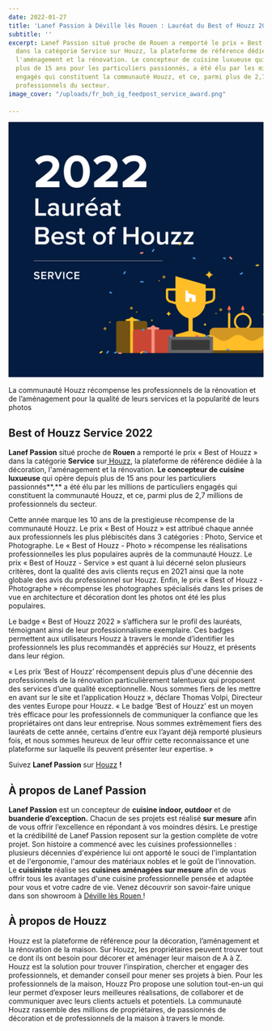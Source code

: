 ```yaml
---
date: 2022-01-27
title: 'Lanef Passion à Déville lès Rouen : Lauréat du Best of Houzz 2022'
subtitle: ''
excerpt: Lanef Passion situé proche de Rouen a remporté le prix « Best of Houzz »
  dans la catégorie Service sur Houzz, la plateforme de référence dédiée à la décoration,
  l'aménagement et la rénovation. Le concepteur de cuisine luxueuse qui opère depuis
  plus de 15 ans pour les particuliers passionnés, a été élu par les millions de particuliers
  engagés qui constituent la communauté Houzz, et ce, parmi plus de 2,7 millions de
  professionnels du secteur.
image_cover: "/uploads/fr_boh_ig_feedpost_service_award.png"

---
```

![Lanef Passion Best of Houzz 2022](/uploads/fr_boh_ig_feedpost_service_illust.png "Lanef Passion Best of Houzz 2022")

La communauté Houzz récompense les professionnels de la rénovation et de l’aménagement pour la qualité de leurs services et la popularité de leurs photos

## **Best of Houzz Service 2022**

**Lanef Passion** situé proche de **Rouen** a remporté le prix « Best of Houzz » dans la catégorie **Service** sur[ Houzz](http://www.houzz.fr), la plateforme de référence dédiée à la décoration, l'aménagement et la rénovation. **Le concepteur de cuisine luxueuse** qui opère depuis plus de 15 ans pour les particuliers passionnés**,** a été élu par les millions de particuliers engagés qui constituent la communauté Houzz, et ce, parmi plus de 2,7 millions de professionnels du secteur.

Cette année marque les 10 ans de la prestigieuse récompense de la communauté Houzz. Le prix « Best of Houzz » est attribué chaque année aux professionnels les plus plébiscités dans 3 catégories : Photo, Service et Photographe. Le « Best of Houzz - Photo » récompense les réalisations professionnelles les plus populaires auprès de la communauté Houzz. Le prix « Best of Houzz - Service » est quant à lui décerné selon plusieurs critères, dont la qualité des avis clients reçus en 2021 ainsi que la note globale des avis du professionnel sur Houzz. Enfin, le prix « Best of Houzz - Photographe » récompense les photographes spécialisés dans les prises de vue en architecture et décoration dont les photos ont été les plus populaires.

Le badge « Best of Houzz 2022 » s’affichera sur le profil des lauréats, témoignant ainsi de leur professionnalisme exemplaire. Ces badges permettent aux utilisateurs Houzz à travers le monde d’identifier les professionnels les plus recommandés et appréciés sur Houzz, et présents dans leur région.

« Les prix ‘Best of Houzz’ récompensent depuis plus d'une décennie des professionnels de la rénovation particulièrement talentueux qui proposent des services d’une qualité exceptionnelle. Nous sommes fiers de les mettre en avant sur le site et l’application Houzz », déclare Thomas Volpi, Directeur des ventes Europe pour Houzz. « Le badge ‘Best of Houzz’ est un moyen très efficace pour les professionnels de communiquer la confiance que les propriétaires ont dans leur entreprise. Nous sommes extrêmement fiers des lauréats de cette année, certains d’entre eux l’ayant déjà remporté plusieurs fois, et nous sommes heureux de leur offrir cette reconnaissance et une plateforme sur laquelle ils peuvent présenter leur expertise. »

Suivez **Lanef Passion** sur [Houzz](https://www.houzz.fr/professionnels/cuisiniste-et-concepteur-de-cuisine/lanef-passion-pfvwfr-pf\~759163393? "Houzz Lanef Passion") **!**

## **À propos de Lanef Passion**

**Lanef Passion** est un concepteur de **cuisine indoor, outdoor** et de **buanderie d’exception.** Chacun de ses projets est réalisé **sur mesure** afin de vous offrir l’excellence en répondant à vos moindres désirs. Le prestige et la crédibilité de Lanef Passion reposent sur la gestion complète de votre projet. Son histoire a commencé avec les cuisines professionnelles : plusieurs décennies d'expérience lui ont apporté le souci de l'implantation et de l'ergonomie, l'amour des matériaux nobles et le goût de l'innovation. Le **cuisiniste** réalise ses **cuisines aménagées sur mesure** afin de vous offrir tous les avantages d'une cuisine professionnelle pensée et adaptée pour vous et votre cadre de vie. Venez découvrir son savoir-faire unique dans son showroom à [Déville lès Rouen ](https://www.google.com/maps/place/Lanef+Passion/@49.4558882,1.0549078,17z/data=!3m1!4b1!4m5!3m4!1s0x47e0e758d3e25c15:0x70fc0b24bb9f6ffb!8m2!3d49.4558912!4d1.0571112 "Google Maps")!

## **À propos de Houzz**

Houzz est la plateforme de référence pour la décoration, l’aménagement et la rénovation de la maison. Sur Houzz, les propriétaires peuvent trouver tout ce dont ils ont besoin pour décorer et aménager leur maison de A à Z. Houzz est la solution pour trouver l’inspiration, chercher et engager des professionnels, et demander conseil pour mener ses projets à bien. Pour les professionnels de la maison, Houzz Pro propose une solution tout-en-un qui leur permet d’exposer leurs meilleures réalisations, de collaborer et de communiquer avec leurs clients actuels et potentiels. La communauté Houzz rassemble des millions de propriétaires, de passionnés de décoration et de professionnels de la maison à travers le monde.
